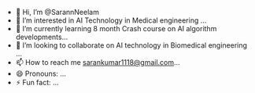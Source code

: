 - 👋 Hi, I’m @SarannNeelam
- 👀 I’m interested in AI Technology in Medical engineering ...
- 🌱 I’m currently learning 8 month Crash course on AI algorithm developments...
- 💞️ I’m looking to collaborate on AI technology in Biomedical engineering ...
- 📫 How to reach me sarankumar1118@gmail.com...
- 😄 Pronouns: ...
- ⚡ Fun fact: ...

<!---
SaranNeelam/SaranNeelam is a ✨ special ✨ repository because its `README.md` (this file) appears on your GitHub profile.
You can click the Preview link to take a look at your changes.
--->
